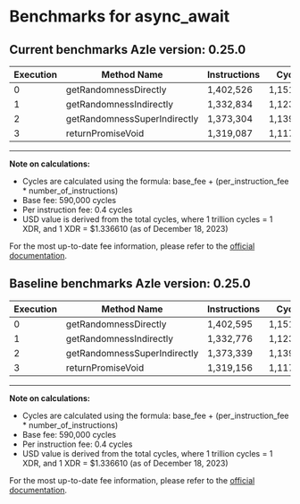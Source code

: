 # Benchmarks for async_await

## Current benchmarks Azle version: 0.25.0

| Execution | Method Name                  | Instructions | Cycles    | USD           | Change                         |
| --------- | ---------------------------- | ------------ | --------- | ------------- | ------------------------------ |
| 0         | getRandomnessDirectly        | 1,402,526    | 1,151,010 | $0.0000015385 | <font color="green">-69</font> |
| 1         | getRandomnessIndirectly      | 1,332,834    | 1,123,133 | $0.0000015012 | <font color="red">+58</font>   |
| 2         | getRandomnessSuperIndirectly | 1,373,304    | 1,139,321 | $0.0000015228 | <font color="green">-35</font> |
| 3         | returnPromiseVoid            | 1,319,087    | 1,117,634 | $0.0000014938 | <font color="green">-69</font> |

---

**Note on calculations:**

-   Cycles are calculated using the formula: base_fee + (per_instruction_fee \* number_of_instructions)
-   Base fee: 590,000 cycles
-   Per instruction fee: 0.4 cycles
-   USD value is derived from the total cycles, where 1 trillion cycles = 1 XDR, and 1 XDR = $1.336610 (as of December 18, 2023)

For the most up-to-date fee information, please refer to the [official documentation](https://internetcomputer.org/docs/current/developer-docs/gas-cost#execution).

## Baseline benchmarks Azle version: 0.25.0

| Execution | Method Name                  | Instructions | Cycles    | USD           |
| --------- | ---------------------------- | ------------ | --------- | ------------- |
| 0         | getRandomnessDirectly        | 1,402,595    | 1,151,038 | $0.0000015385 |
| 1         | getRandomnessIndirectly      | 1,332,776    | 1,123,110 | $0.0000015012 |
| 2         | getRandomnessSuperIndirectly | 1,373,339    | 1,139,335 | $0.0000015228 |
| 3         | returnPromiseVoid            | 1,319,156    | 1,117,662 | $0.0000014939 |

---

**Note on calculations:**

-   Cycles are calculated using the formula: base_fee + (per_instruction_fee \* number_of_instructions)
-   Base fee: 590,000 cycles
-   Per instruction fee: 0.4 cycles
-   USD value is derived from the total cycles, where 1 trillion cycles = 1 XDR, and 1 XDR = $1.336610 (as of December 18, 2023)

For the most up-to-date fee information, please refer to the [official documentation](https://internetcomputer.org/docs/current/developer-docs/gas-cost#execution).
